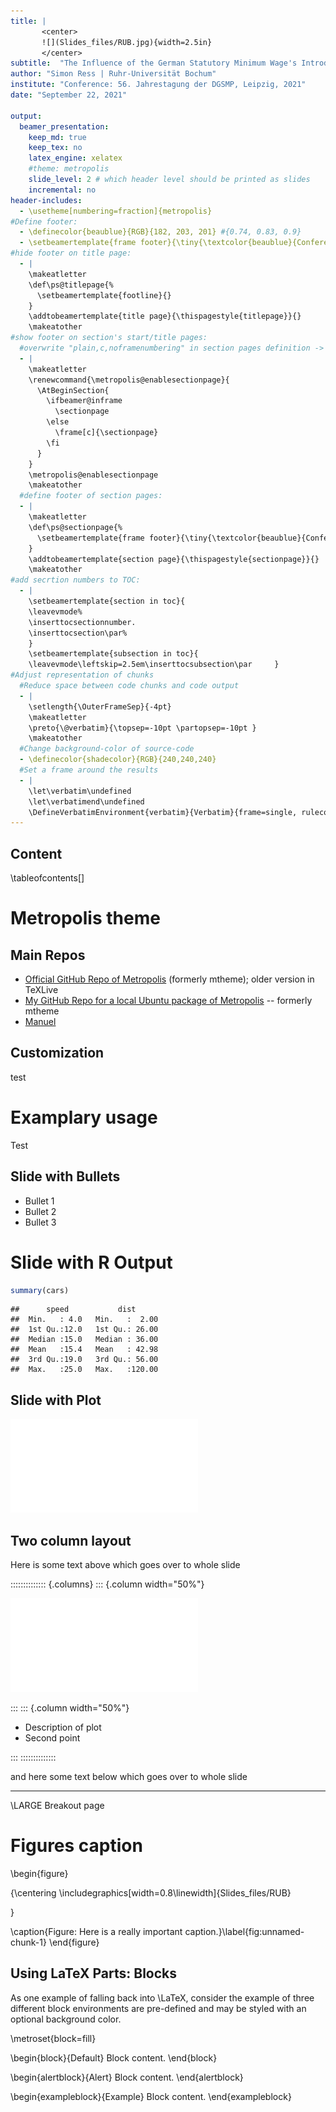 ```yaml
---
title: |
       <center>
       ![](Slides_files/RUB.jpg){width=2.5in}
       </center>
subtitle:  "The Influence of the German Statutory Minimum Wage's Introduction on Individuals' Health"
author: "Simon Ress | Ruhr-Universität Bochum"
institute: "Conference: 56. Jahrestagung der DGSMP, Leipzig, 2021"
date: "September 22, 2021"

output:
  beamer_presentation:
    keep_md: true
    keep_tex: no
    latex_engine: xelatex
    #theme: metropolis
    slide_level: 2 # which header level should be printed as slides
    incremental: no
header-includes:
  - \usetheme[numbering=fraction]{metropolis}
#Define footer:
  - \definecolor{beaublue}{RGB}{182, 203, 201} #{0.74, 0.83, 0.9}
  - \setbeamertemplate{frame footer}{\tiny{\textcolor{beaublue}{Conference 56. Jahrestagung der DGSMP, 2021 | SIMON RESS}}}
#hide footer on title page:
  - |
    \makeatletter
    \def\ps@titlepage{%
      \setbeamertemplate{footline}{}
    }
    \addtobeamertemplate{title page}{\thispagestyle{titlepage}}{}
    \makeatother
#show footer on section's start/title pages:
  #overwrite "plain,c,noframenumbering" in section pages definition -> enables footer:
  - |
    \makeatletter
    \renewcommand{\metropolis@enablesectionpage}{
      \AtBeginSection{
        \ifbeamer@inframe
          \sectionpage
        \else
          \frame[c]{\sectionpage}
        \fi
      }
    }
    \metropolis@enablesectionpage
    \makeatother
  #define footer of section pages:
  - |
    \makeatletter
    \def\ps@sectionpage{%
      \setbeamertemplate{frame footer}{\tiny{\textcolor{beaublue}{Conference 56. Jahrestagung der DGSMP, 2021 | SIMON RESS}}}
    }
    \addtobeamertemplate{section page}{\thispagestyle{sectionpage}}{}
    \makeatother
#add secrtion numbers to TOC:
  - |
    \setbeamertemplate{section in toc}{
    \leavevmode%
    \inserttocsectionnumber. 
    \inserttocsection\par%
    }
    \setbeamertemplate{subsection in toc}{
    \leavevmode\leftskip=2.5em\inserttocsubsection\par     }
#Adjust representation of chunks
  #Reduce space between code chunks and code output
  - |
    \setlength{\OuterFrameSep}{-4pt}
    \makeatletter
    \preto{\@verbatim}{\topsep=-10pt \partopsep=-10pt }
    \makeatother
  #Change background-color of source-code
  - \definecolor{shadecolor}{RGB}{240,240,240}
  #Set a frame around the results
  - | 
    \let\verbatim\undefined
    \let\verbatimend\undefined
    \DefineVerbatimEnvironment{verbatim}{Verbatim}{frame=single, rulecolor=\color{shadecolor}, framerule=0.3mm,framesep=1mm}
---
```





## Content
\tableofcontents[]

# Metropolis theme

## Main Repos

- [Official GitHub Repo of Metropolis](https://github.com/matze/mtheme)
  (formerly mtheme); older version in TeXLive 
- [My GitHub Repo for a local Ubuntu package of Metropolis](https://github.com/eddelbuettel/pkg-latex-metropolis) -- formerly mtheme
- [Manuel](https://mirror.physik.tu-berlin.de/pub/CTAN/macros/latex/contrib/beamer-contrib/themes/metropolis/doc/metropolistheme.pdf) 

## Customization

test

# Examplary usage

Test

## Slide with Bullets

- Bullet 1
- Bullet 2
- Bullet 3

# Slide with R Output


```r
summary(cars)
```

```
##      speed           dist       
##  Min.   : 4.0   Min.   :  2.00  
##  1st Qu.:12.0   1st Qu.: 26.00  
##  Median :15.0   Median : 36.00  
##  Mean   :15.4   Mean   : 42.98  
##  3rd Qu.:19.0   3rd Qu.: 56.00  
##  Max.   :25.0   Max.   :120.00
```

## Slide with Plot

![](Slides_files/figure-beamer/pressure-1.pdf)<!-- --> 



## Two column layout

Here is some text above which goes over to whole slide

<!-- -------------------------- -->
<!-- Start of two column layout -->

:::::::::::::: {.columns}
::: {.column width="50%"}

![](Slides_files/figure-beamer/AirPassengers-1.pdf)<!-- --> 

:::
::: {.column width="50%"}

- Description of plot
- Second point

:::
::::::::::::::

<!-- End of two column layout -->
<!-- ------------------------ -->


and here some text below which goes over to whole slide


<!-- Create new page without title -->
_ _ _  

\LARGE Breakout page

# Figures caption

\begin{figure}

{\centering \includegraphics[width=0.8\linewidth]{Slides_files/RUB} 

}

\caption{Figure: Here is a really important caption.}\label{fig:unnamed-chunk-1}
\end{figure}

## Using LaTeX Parts: Blocks

As one example of falling back into \LaTeX, consider the example of
three different block environments are pre-defined and may be styled
with an optional background color.

<!-- this sets the background -->
\metroset{block=fill} 

\begin{block}{Default}
  Block content.
\end{block}

\begin{alertblock}{Alert}
  Block content.
\end{alertblock}

\begin{exampleblock}{Example}
  Block content.
\end{exampleblock}
